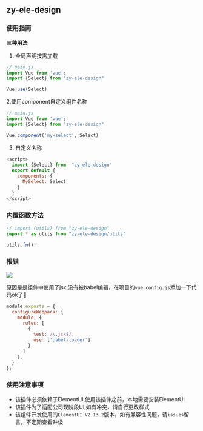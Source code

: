 ## zy-ele-design

### 使用指南

**三种用法**

1. 全局声明按需加载
```javascript
// main.js
import Vue from 'vue';
import {Select} from "zy-ele-design"

Vue.use(Select)
```

2.使用component自定义组件名称
```javascript
// main.js
import Vue from 'vue';
import {Select} from "zy-ele-design"

Vue.component('my-select', Select)
```

3. 自定义名称
```javascript
<script>
  import {Select} from  "zy-ele-design"
  export default {
    components: {
      MySelect: Select
    }
  }
</script>
```

### 内置函数方法
```javascript
// import {utils} from "zy-ele-design"
import * as utils from "zy-ele-design/utils"

utils.fn();
```

### 报错

<a href="https://tva1.sinaimg.cn/large/0081Kckwly1glruqk4nbnj31kw0e276p.jpg" target="_blank" rel="noopener noreferrer"><img src="https://tva1.sinaimg.cn/large/0081Kckwly1glruqk4nbnj31kw0e276p.jpg" ></a>

原因是是组件中使用了jsx,没有被babel编辑，在项目的`vue.config.js`添加一下代码ok了💪

```javascript
module.exports = {
  configureWebpack: {
    module: {
      rules: [
        {
          test: /\.jsx$/,
          use: ['babel-loader']
        }
      ]
    },
  }
};
```

### 使用注意事项

- 该插件必须依赖于ElementUI,使用该插件之前，本地需要安装ElementUI
- 该插件为了适配公司现阶段UI,如有冲突，请自行更改样式
- 该组件开发使用的`ElementUI V2.13.2`版本，如有兼容性问题，请`issues`留言，不定期查看升级

